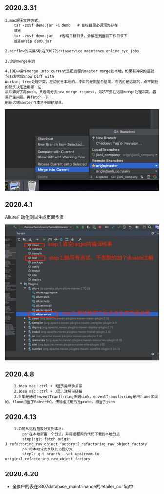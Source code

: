 <h2>2020.3.31</h2>

```
1.mac解压文件方式:
    tar -zxvf demo.jar -C demo   # 目标目录必须预先存在
    或者
    tar -zxvf demo.jar   #省略目标目录，会解压到当前工作目录下
    或者unzip dem0.jar

2.airflow的采集SQL在3307的dataservice_maintance.online_syc_jobs

3.少的merge多的

4.IDE中操作merge into current是把远程的master merge到本地，如果有冲突的话就fetch然后Show Diff with 
Working tree处理冲突，左边的是本地的，中间的是期望的结果，右边的是远端的，点不同处的箭头决定选用哪一边，
最后弄好了再push，从远端分支new merge request，最好不要在远端merge处理冲突，容易产生问题。再fetch一下
刷新远端master与本地不同的结果。
```
![](1.jpg)

<h2>2020.4.1</h2>
Allure自动化测试生成页面步骤

![](2.jpg)

<h2>2020.4.8</h2>

```
    1.idea mac：ctrl + H显示类继承关系
    2.idea mac：ctrl + J显示注解带链接
    3.采集是通过enventTranferring传到sink，enventTransferring是用flume实现的，flume相当于RabbitMQ，传输格式用的是proto，相当于json
```

<h2>2020.4.13</h2>

```
    1.如何从远程拉取分支到本地:
        ps:在本地新建一个分支，并将远程库的代码下载到本地分支
        step1:git fetch origin J_refactoring_raw_object_factory:J_refactoring_raw_object_factory
        ps:将本地分支关联到远程分支
        step2: git branch --set-upstream-to origin/J_refactoring_raw_object_factory
```

<h2>2020.4.20</h2>

- 全商户的表在3307database_maintainance的retailer_config中
